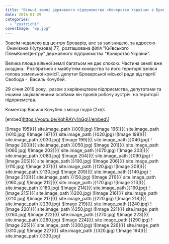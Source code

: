 ```yaml
---
title: "Вільні землі державного підприємства «Конярство України» в Броварах"
date: 2016-01-29
categories: 
  - "zustrichi"
coverImage: "wp.jpg"
---
```


Зовсім недалеко від центру Броварів, але за залізницею, за адресою  Оникієнка (Кутузова) 77,  розташована філія "Київського ПлемКонеЦентру" державного підприємства "Конярство України".<!--more-->

Велика площа вільної землі багатьом не дає спокою. Частина землі вже роздана.  Розібратися з майбутнім конярства та його території взявся голова земельної комісії, депутат Броварської міської ради від партії Свобода -  Василь Кочубей.

29 січня 2016 року,  разом з керівництвом підприємства, депутатами та іншими зацікавленими особами він провів робочу зустріч  на території підприємства.

Коментар Василя Кочубея з місця подій (2хв):

\[embed\]https://youtu.be/KqhRAYy1nGg\[/embed\]

\![Image 195]({{ site.image_path }}009.jpg)
![Image 196]({{ site.image_path }}010.jpg)
![Image 197]({{ site.image_path }}020.jpg)
![Image 198]({{ site.image_path }}030.jpg)
![Image 199]({{ site.image_path }}040.jpg)
![Image 200]({{ site.image_path }}050.jpg)
![Image 201]({{ site.image_path }}060.jpg)
![Image 202]({{ site.image_path }}070.jpg)
![Image 203]({{ site.image_path }}080.jpg)
![Image 204]({{ site.image_path }}090.jpg)
![Image 205]({{ site.image_path }}100.jpg)
![Image 206]({{ site.image_path }}110.jpg)
![Image 207]({{ site.image_path }}120.jpg)
![Image 208]({{ site.image_path }}130.jpg)
![Image 209]({{ site.image_path }}140.jpg)
![Image 210]({{ site.image_path }}150.jpg)
![Image 211]({{ site.image_path }}160.jpg)
![Image 212]({{ site.image_path }}170.jpg)
![Image 213]({{ site.image_path }}180.jpg)
![Image 214]({{ site.image_path }}190.jpg)
![Image 215]({{ site.image_path }}200.jpg)
![Image 216]({{ site.image_path }}210.jpg)
![Image 217]({{ site.image_path }}220.jpg)
![Image 218]({{ site.image_path }}230.jpg)
![Image 219]({{ site.image_path }}240.jpg)
![Image 220]({{ site.image_path }}250.jpg)
![Image 221]({{ site.image_path }}260.jpg)
![Image 222]({{ site.image_path }}270.jpg)
![Image 223]({{ site.image_path }}280.jpg)
![Image 224]({{ site.image_path }}290.jpg)
![Image 225]({{ site.image_path }}300.jpg)
![Image 226]({{ site.image_path }}310.jpg)
![Image 227]({{ site.image_path }}320.jpg)
![Image 194]({{ site.image_path }}330.jpg)
